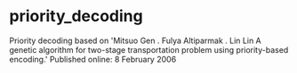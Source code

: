 # priority_decoding
Priority decoding based on 'Mitsuo Gen . Fulya Altiparmak . Lin Lin A genetic algorithm for two-stage transportation problem using priority-based encoding.'
Published online: 8 February 2006
